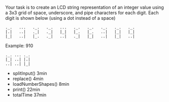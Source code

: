Your task is to create an LCD string representation of an
integer value using a 3x3 grid of space, underscore, and
pipe characters for each digit. Each digit is shown below
(using a dot instead of a space)

```
._.   ...   ._.   ._.   ...   ._.   ._.   ._.   ._.   ._.
|.|   ..|   ._|   ._|   |_|   |_.   |_.   ..|   |_|   |_|
|_|   ..|   |_.   ._|   ..|   ._|   |_|   ..|   |_|   ..|
```

Example: 910

```
._. ... ._.
|_| ..| |.|
..| ..| |_|
```

* splitInput()       3min
* replace()          4min
* loadNumberShapes() 8min
* print()            22min
* totalTime          37min